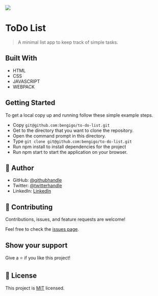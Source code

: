 ![](https://img.shields.io/badge/Microverse-blueviolet)

# ToDo List

> A minimal list app to keep track of simple tasks.


## Built With

- HTML
- CSS
- JAVASCRIPT
- WEBPACK


## Getting Started

To get a local copy up and running follow these simple example steps.

- Copy `git@github.com:bengigo/to-do-list.git`
- Get to the directory that you want to clone the repository.
- Open the command prompt in this directory.
- Type `git clone git@github.com:bengigo/to-do-list.git`
- Run npm install to install dependencies for the project
- Run npm start to start the application on your browser.

## 👤 Author

- GitHub: [@githubhandle](https://github.com/bengigo)
- Twitter: [@twitterhandle](https://twitter.com/bengi_gb)
- LinkedIn: [LinkedIn](https://www.linkedin.com/in/bengi-g-03b883199/)

## 🤝 Contributing

Contributions, issues, and feature requests are welcome!

Feel free to check the [issues page](../../issues/).

## Show your support

Give a ⭐️ if you like this project!

## 📝 License

This project is [MIT](./MIT.md) licensed.

